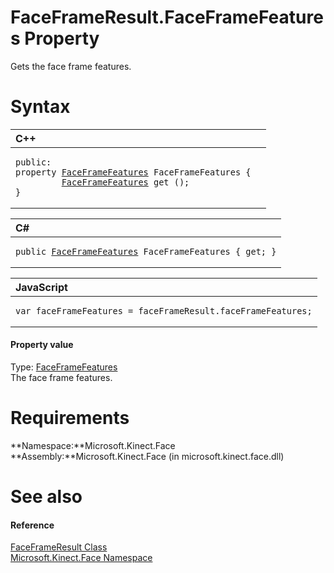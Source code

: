 FaceFrameResult.FaceFrameFeatures Property  
==========================================  

Gets the face frame features. <span id="syntaxSection"></span>

Syntax  
======  

<table>
<colgroup>
<col width="100%" />
</colgroup>
<thead>
<tr class="header">
<th align="left">C++</th>
</tr>
</thead>
<tbody>
<tr class="odd">
<td align="left"><pre><code>public:  
property <a href="../../FaceFrameFeatures.md">FaceFrameFeatures</a> FaceFrameFeatures {  
         <a href="../../FaceFrameFeatures.md">FaceFrameFeatures</a> get ();  
}</code></pre></td>
</tr>
</tbody>
</table>

<table>
<colgroup>
<col width="100%" />
</colgroup>
<thead>
<tr class="header">
<th align="left">C#</th>
</tr>
</thead>
<tbody>
<tr class="odd">
<td align="left"><pre><code>public <a href="../../FaceFrameFeatures.md">FaceFrameFeatures</a> FaceFrameFeatures { get; }</code></pre></td>
</tr>
</tbody>
</table>

<table>
<colgroup>
<col width="100%" />
</colgroup>
<thead>
<tr class="header">
<th align="left">JavaScript</th>
</tr>
</thead>
<tbody>
<tr class="odd">
<td align="left"><pre><code>var faceFrameFeatures = faceFrameResult.faceFrameFeatures;</code></pre></td>
</tr>
</tbody>
</table>

<span id="ID4ER"></span>
#### Property value  

Type: [FaceFrameFeatures](../../FaceFrameFeatures.md)  
The face frame features.  

<span id="requirements"></span>

Requirements  
============  

**Namespace:**Microsoft.Kinect.Face  
**Assembly:**Microsoft.Kinect.Face (in microsoft.kinect.face.dll)  

<span id="ID4E3"></span>

See also  
========  

<span id="ID4E5"></span>
#### Reference  

[FaceFrameResult Class](../../FaceFrameResult_Class.md)  
 [Microsoft.Kinect.Face Namespace](../../../Kinect.Face.md)  



<!--Please do not edit the data in the comment block below.-->
<!--
TOCTitle : FaceFrameFeatures Property
RLTitle : FaceFrameResult.FaceFrameFeatures Property
KeywordK : FaceFrameFeatures property
KeywordK : FaceFrameResult.FaceFrameFeatures property
KeywordF : Microsoft.Kinect.Face.FaceFrameResult.FaceFrameFeatures
KeywordF : FaceFrameResult.FaceFrameFeatures
KeywordF : FaceFrameFeatures
KeywordF : Microsoft.Kinect.Face.FaceFrameResult.FaceFrameFeatures
KeywordA : P:Microsoft.Kinect.Face.FaceFrameResult.FaceFrameFeatures
AssetID : P:Microsoft.Kinect.Face.FaceFrameResult.FaceFrameFeatures
Locale : en-us
CommunityContent : 1
APIType : Managed
APILocation : microsoft.kinect.face.dll
APIName : Microsoft.Kinect.Face.FaceFrameResult.FaceFrameFeatures
TargetOS : Windows
TopicType : kbSyntax
DevLang : VB
DevLang : CSharp
DevLang : JavaScript
DevLang : C++
DocSet : K4Wv2
ProjType : K4Wv2Proj
Technology : Kinect for Windows
Product : Kinect for Windows SDK v2
productversion : 20
-->
